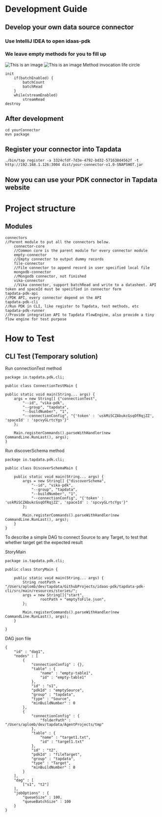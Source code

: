 # Development Guide

## Develop your own data source connector
### Use IntelliJ IDEA to open idaas-pdk
### We leave empty methods for you to fill up 

![This is an image](images/sourceStateDiagram.svg)
![This is an image](images/targetStateDiagram.svg)
Method invocation life circle

    init
        if(batchEnabled) {
            batchCount  
            batchRead
        }
        while(streamEnabled)
            streamRead
    destroy

## After development
    cd yourConnector
    mvn package

## Register your connector into Tapdata
    ./bin/tap register -a 3324cfdf-7d3e-4792-bd32-571638d4562f -t http://192.168.1.126:3004 dist/your-connector-v1.0-SNAPSHOT.jar

## Now you can use your PDK connector in Tapdata website

# Project structure

## Modules
    connectors 
    //Parent module to put all the connectors below.
        connector-core 
        //Common core is the parent module for every connector module
        empty-connector 
        //Empty connector to output dummy records
        file-connector 
        //File connector to append record in user specified local file
        mongodb-connector 
        //Mongodb connector, not finished
        vika-connector 
        //Vika connector, support batchRead and write to a datasheet. API token and spaceId must be specified in connector form
    tapdata-pdk-api 
    //PDK API, every connector depend on the API
    tapdata-pdk-cli 
    //Run PDK in CLI, like register to Tapdata, test methods, etc
    tapdata-pdk-runner 
    //Provide integration API to Tapdata FlowEngine, also provide a tiny flow engine for test purpose

# How to Test

## CLI Test (Temporary solution)
Run connectionTest method

    package io.tapdata.pdk.cli;
    
    public class ConnectionTestMain {
    
    public static void main(String... args) {
        args = new String[] {"connectionTest",
            "--id", "vika-pdk",
            "--group", "tapdata",
            "--buildNumber", "1",
            "--connectionConfig", "{'token' : 'uskMiSCZAbukcGsqOfRqjZZ', 'spaceId' : 'spcvyGLrtcYgs'}"
        };

        Main.registerCommands().parseWithHandler(new CommandLine.RunLast(), args);
    }

Run discoverSchema method
    
    package io.tapdata.pdk.cli;

    public class DiscoverSchemaMain {

        public static void main(String... args) {
            args = new String[] {"discoverSchema",
                "--id", "vika-pdk",
                "--group", "tapdata",
                "--buildNumber", "1",
                "--connectionConfig", "{'token' : 'uskMiSCZAbukcGsqOfRqjZZ', 'spaceId' : 'spcvyGLrtcYgs'}"
            };
            
            Main.registerCommands().parseWithHandler(new CommandLine.RunLast(), args);
        }
    }

To describe a simple DAG to connect Source to any Target, to test that whether target get the expected result

StoryMain
    
    package io.tapdata.pdk.cli;

    public class StoryMain {
    
        public static void main(String... args) {
            String rootPath = "/Users/aplomb/dev/tapdata/GithubProjects/idaas-pdk/tapdata-pdk-cli/src/main/resources/stories/";
            args = new String[]{"start",
                    rootPath + "emptyToFile.json",
            };
    
            Main.registerCommands().parseWithHandler(new CommandLine.RunLast(), args);
        }

    }

DAG json file

    {
        "id" : "dag1",
        "nodes" : [
            {
                "connectionConfig" : {},
                "table" : {
                    "name" : "empty-table1",
                    "id" : "empty-table1"
                },
                "id" : "s1",
                "pdkId" : "emptySource",
                "group" : "tapdata",
                "type" : "Source",
                "minBuildNumber" : 0
            },
            {
                "connectionConfig" : {
                    "folderPath" : "/Users/aplomb/dev/tapdata/AgentProjects/tmp"
                },
                "table" : {
                    "name" : "target1.txt",
                    "id" : "target1.txt"
                },
                "id" : "t2",
                "pdkId" : "fileTarget",
                "group" : "tapdata",
                "type" : "Target",
                "minBuildNumber" : 0
            }
        ],
        "dag" : [
            ["s1", "t2"]
        ],
        "jobOptions" : {
            "queueSize" : 100,
            "queueBatchSize" : 100
        }
    }
